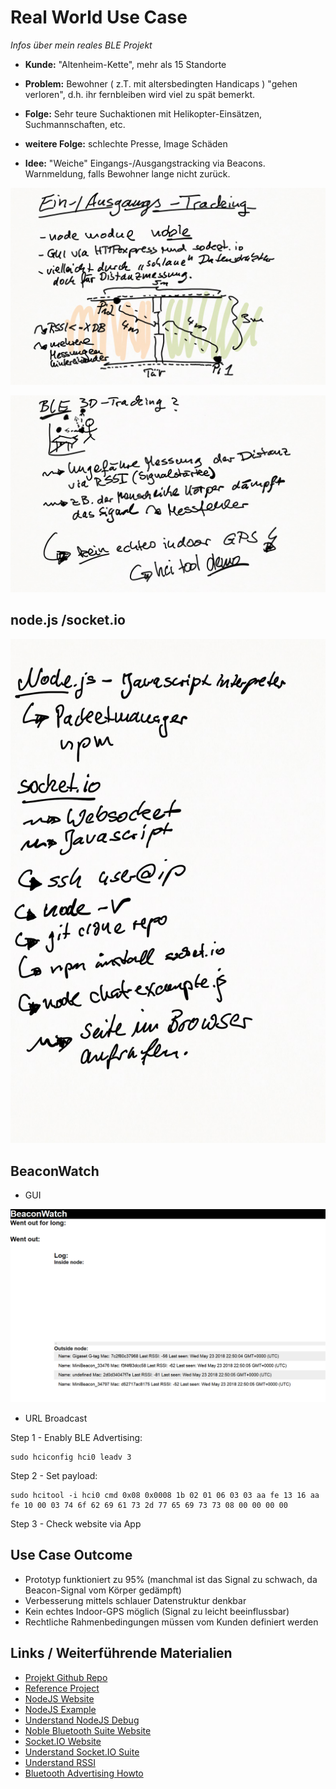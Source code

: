 # Real World Use Case 

_Infos über mein reales BLE Projekt_

* __Kunde:__ "Altenheim-Kette", mehr als 15 Standorte

* __Problem:__ Bewohner ( z.T. mit altersbedingten Handicaps ) "gehen verloren", d.h. ihr fernbleiben wird viel zu spät bemerkt.

* __Folge:__ Sehr teure Suchaktionen mit Helikopter-Einsätzen, Suchmannschaften, etc.

* __weitere Folge:__ schlechte Presse, Image Schäden

* __Idee:__ "Weiche" Eingangs-/Ausgangstracking via Beacons. Warnmeldung, falls Bewohner lange nicht zurück.

![Beacon-Tracking 1](Bilder/3_Real-World-Projekt.png)

![Beacon-Tracking 2](Bilder/4_Outcome-Projekt.png)

## node.js /socket.io

![Beacon-Tracking-Outcome](Bilder/5_Handson_Node.png)

## BeaconWatch

* GUI

![Beacon-Tracking-Outcome](Bilder/5_BeaconWatch.png)

* URL Broadcast

Step 1 - Enably BLE Advertising:
```
sudo hciconfig hci0 leadv 3
```

Step 2 - Set payload:
```
sudo hcitool -i hci0 cmd 0x08 0x0008 1b 02 01 06 03 03 aa fe 13 16 aa fe 10 00 03 74 6f 62 69 61 73 2d 77 65 69 73 73 08 00 00 00 00
```

Step 3 - Check website via App

## Use Case Outcome

* Prototyp funktioniert zu 95% (manchmal ist das Signal zu schwach, da Beacon-Signal vom Körper gedämpft)
* Verbesserung mittels schlauer Datenstruktur denkbar
* Kein echtes Indoor-GPS möglich (Signal zu leicht beeinflussbar)
* Rechtliche Rahmenbedingungen müssen vom Kunden definiert werden

## Links / Weiterführende Materialien

* [Projekt Github Repo](https://github.com/tobiasweede/BeaconWatch)
* [Reference Project](https://blog.truthlabs.com/beacon-tracking-with-node-js-and-raspberry-pi-794afa880318)
* [NodeJS Website](https://nodejs.org/)
* [NodeJS Example](https://www.nodebeginner.org/#hello-world)
* [Understand NodeJS Debug](https://www.npmjs.com/package/debug)
* [Noble Bluetooth Suite Website](https://github.com/sandeepmistry/noble)
* [Socket.IO Website](https://socket.io/)
* [Understand Socket.IO Suite](http://www.programwitherik.com/socket-io-tutorial-with-node-js-and-express/)
* [Understand RSSI](https://blog.bluetooth.com/proximity-and-rssi/)
* [Bluetooth Advertising Howto](https://webgazer.org/update/tutorial/2016/03/16/raspberrypi-eddystone-url.html)
